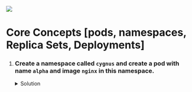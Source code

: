 ![](https://gaforgithub.azurewebsites.net/api?repo=CKAD-exercises/core_concepts&empty)
# Core Concepts [pods, namespaces, Replica Sets, Deployments]

1. ### Create a namespace called `cygnus` and create a pod with name `alpha` and image `nginx` in this namespace.

    <details><summary>Solution</summary>
      <p>

      ```bash
      kubectl create namespace cygnus
      kubectl run alpha --image=nginx --restart=Never -n cygnus
      ```

      </p>
      </details>

